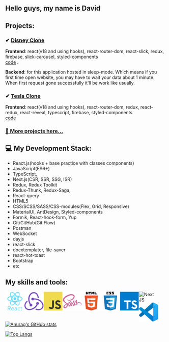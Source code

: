 ## Hello guys, my name is David

## Projects:

### ✔ [Disney Clone ][disney-clone]

**Frontend**: react(v18 and using hooks), react-router-dom, react-slick, redux, firebase, slick-carousel, styled-components  
 [code](https://github.com/DavidCodeRussia/disney-clone) . 
 
 **Backend**: for this application hosted in sleep-mode. Which means if you first time open website, you may have to wait your data about 1 minute. When first request gone successfully it'll be work like usually.
 
 ### ✔ [Tesla Clone ][tesla-clone]

**Frontend**: react(v18 and using hooks), react-router-dom, redux, react-redux, react-reveal, typescript, firebase, styled-components  
 [code](https://github.com/DavidCodeRussia/tesla-clone)

### [🔻 More projects here...](https://github.com/DavidCodeRussia?tab=repositories)

## :computer: My Development Stack:

- React.js(hooks + base practice with classes components)
- JavaScript(ES6+)
- TypeScript,
- Next.js(CSR, SSR, SSG, ISR)
- Redux, Redux Toolkit
- Redux-Thunk, Redux-Saga,
- React-query
- HTML5
- CSS/SCSS/SASS/CSS-modules(Flex, Grid, Responsive)
- MaterialUI, AntDesign, Styled-components
- Formik, React-hook-form, Yup
- Git/GitHub(Git Flow)
- Postman
- WebSocket
- dayjs
- react-slick
- docxtemplater, file-saver
- react-hot-toast
- Bootstrap
- etc

## My skills and tools:

<img align="left" alt="React" width="60px" src="https://raw.githubusercontent.com/devicons/devicon/master/icons/react/react-original-wordmark.svg" />
<img align="left" alt="React" width="60px" src="https://raw.githubusercontent.com/devicons/devicon/master/icons/redux/redux-original.svg" />
<img align="left" alt="JavaScript" width="60px" src="https://raw.githubusercontent.com/devicons/devicon/master/icons/javascript/javascript-original.svg" />
<img align="left" alt="Sass" width="60px" src="https://raw.githubusercontent.com/devicons/devicon/master/icons/sass/sass-original.svg" />
<img align="left" alt="HTML5" width="60px" src="https://raw.githubusercontent.com/devicons/devicon/master/icons/html5/html5-original-wordmark.svg" />
<img align="left" alt="CSS3" width="60px" src="https://raw.githubusercontent.com/devicons/devicon/master/icons/css3/css3-original-wordmark.svg" />
<img align="left" alt="Typescript" width="60px" src="https://raw.githubusercontent.com/devicons/devicon/master/icons/typescript/typescript-original.svg" />
<img align="left" alt="Next JS" width="60px" src="https://upload.wikimedia.org/wikipedia/commons/thumb/8/8e/Nextjs-logo.svg/800px-Nextjs-logo.svg.png" />
<img align="left" alt="Visual Studio Code" width="60px" src="https://raw.githubusercontent.com/github/explore/80688e429a7d4ef2fca1e82350fe8e3517d3494d/topics/visual-studio-code/visual-studio-code.png" />

<br />
<br />
<br />
<br />

[![Anurag's GitHub stats](https://github-readme-stats.vercel.app/api?username=davidcoderussia&hide=contribs&count_private=true)](https://github.com/davidcoderussia/github-readme-stats)

[![Top Langs](https://github-readme-stats.vercel.app/api/top-langs/?username=davidcoderussia&layout=compact)](https://github.com/davidcoderussia/github-readme-stats)

[disney-clone]: https://disney-88676.web.app/
[tesla-clone]: https://tesla-89736.web.app/
